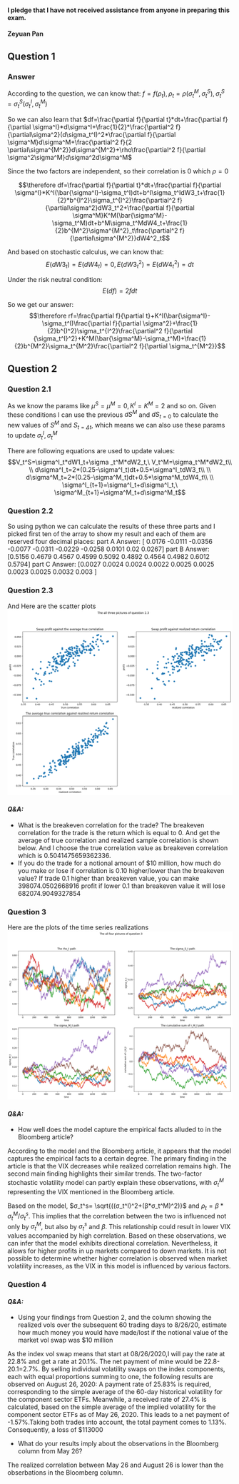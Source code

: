 #### I pledge that I have not received assistance from anyone in preparing this exam. 
#### Zeyuan Pan


## Question 1

### Answer
According to the question, we can know that: $f=f(\rho_t), \rho_t=\rho(\sigma_t^M,\sigma_t^S), \sigma_t^S=\sigma_t^S(\sigma_t^I,\sigma_t^M)$

So we can also learn that $df=\frac{\partial f}{\partial t}*dt+\frac{\partial f}{\partial \sigma^I}*d\sigma^I+\frac{1}{2}*\frac{\partial^2 f}{\partial\sigma^2}(d\sigma_t^I)^2*\frac{\partial f}{\partial \sigma^M}d\sigma^M+\frac{\partial^2 f}{2 \partial\sigma^{M^2}}d\sigma^{M^2}+\rho\frac{\partial^2 f}{\partial \sigma^2\sigma^M}d\sigma^2d\sigma^M$

Since the two factors are independent, so their correlation is 0 which $\rho=0$

$$\therefore df=\frac{\partial f}{\partial t}*dt+\frac{\partial f}{\partial \sigma^I}*K^I(\bar{\sigma^I}-\sigma_t^I)dt+b^I\sigma_t^IdW3_t+\frac{1}{2}*b^{I^2}\sigma_t^{I^2}\frac{\partial^2 f}{\partial\sigma^2}dW3_t^2+\frac{\partial f}{\partial \sigma^M}K^M(\bar{\sigma^M}-\sigma_t^M)dt+b^M\sigma_t^MdW4_t+\frac{1}{2}b^{M^2}\sigma^{M^2}_t\frac{\partial^2 f}{\partial\sigma^{M^2}}dW4^2_t$$

And based on stochastic calculus, we can know that:
$$E(dW3_t)=E(dW4_t)=0,E(dW3_t^2)=E(dW4_t^2)=dt$$

Under the risk neutral condition:
$$E(df)=2fdt$$

So we get our answer:
$$\therefore rf=\frac{\partial f}{\partial t}+K^I(\bar{\sigma^I}-\sigma_t^I)\frac{\partial f}{\partial \sigma^2}+\frac{1}{2}b^{I^2}\sigma_t^{I^2}\frac{\partial^2 f}{\partial {\sigma_t^I}^2}+K^M(\bar{\sigma^M}-\sigma_t^M)+\frac{1}{2}b^{M^2}\sigma_t^{M^2}\frac{\partial^2 f}{\partial \sigma_t^{M^2}}$$

## Question 2 
### Question 2.1
As we know the params like $\mu^S=\mu^M=0, K^I=K^M=2$ and so on. Given these conditions I can use the previous $dS^M$ and $dS_{t=0}$ to calculate the new values of $S^M$ and $S_{t=\Delta t}$, which means we can also use these params to update $\sigma^I_t, \sigma^M_t$

There are following equations are used to update values:
$$V_t^S=\sigma^I_t*dW1_t+\sigma _t^M*dW2_t,\ V_t^M=\sigma_t^M*dW2_t\\
\\ d\sigma^I_t=2*(0.25-\sigma^I_t)dt+0.5*\sigma^I_tdW3_t\\
\\ d\sigma^M_t=2*(0.25-\sigma^M_t)dt+0.5*\sigma^M_tdW4_t\\
\\ \sigma^I_{t+1}=\sigma^I_t+d\sigma^I_t,\ \sigma^M_{t+1}=\sigma^M_t+d\sigma^M_t$$

### Question 2.2
So using python we can calculate the results of these three parts and I picked first ten of the array to show my result and each of them are reserved four decimal places:
part A Answer: [ 0.0176 -0.0111 -0.0356 -0.0077 -0.0311 -0.0229 -0.0258  0.0101  0.02  0.0267]
part B Answer: [0.5156 0.4679 0.4567 0.4599 0.5092 0.4892 0.4564 0.4982 0.6012 0.5794]
part C Answer: [0.0027 0.0024 0.0024 0.0022 0.0025 0.0025 0.0023 0.0025 0.0032 0.003 ]

### Question 2.3
And Here are the scatter plots
![answer2.3](./final/1.png)

#### *Q&A:*
- What is the breakeven correlation for the trade?
The breakeven correlation for the trade is the return which is equal to 0. And get the average of true correlation and realized sample correlation is shown below. And I choose the true correlation value as breakeven correlation which is 0.5041475659362336. 
- If you do the trade for a notional amount of $10 million, how much do you make or lose if correlation is 0.10 higher/lower than the breakeven value?
If trade 0.1 higher than breakeven value, you can make 398074.0502668916 profit
if lower 0.1 than breakeven value it will lose 682074.9049327854


### Question 3
Here are the plots of the time series realizations
![answer3](./final/2.png)

#### *Q&A:*
- How well does the model capture the empirical facts alluded to in the Bloomberg article?

According to the model and the Bloomberg article, it appears that the model captures the empirical facts to a certain degree. The primary finding in the article is that the VIX decreases while realized correlation remains high. The second main finding highlights their similar trends. The two-factor stochastic volatility model can partly explain these observations, with $σ_t^M$ representing the VIX mentioned in the Bloomberg article.

Based on the model, $σ_t^s= \sqrt{((σ_t^I)^2+(β*σ_t^M)^2)}$ and $ρ_t=β*σ_t^M/σ_t^s$. This implies that the correlation between the two is influenced not only by $σ_t^M$, but also by $σ_t^s$ and $β$. This relationship could result in lower VIX values accompanied by high correlation. Based on these observations, we can infer that the model exhibits directional correlation. Nevertheless, it allows for higher profits in up markets compared to down markets. It is not possible to determine whether higher correlation is observed when market volatility increases, as the VIX in this model is influenced by various factors.


### Question 4
#### *Q&A:*
- Using your findings from Question 2, and the column showing the realized vols over the subsequent 60 trading days to 8/26/20, estimate how much money you would have made/lost if the notional value of the market vol swap was $10 million

As the index vol swap means that start at 08/26/2020,I will pay the rate at 22.8% and get a rate at 20.1%. The net payment of mine would be 22.8-20.1=2.7%. By selling individual volatility swaps on the index components, each with equal proportions summing to one, the following results are observed on August 26, 2020: A payment rate of 25.83% is required, corresponding to the simple average of the 60-day historical volatility for the component sector ETFs. Meanwhile, a received rate of 27.4% is calculated, based on the simple average of the implied volatility for the component sector ETFs as of May 26, 2020. This leads to a net payment of -1.57%.Taking both trades into account, the total payment comes to 1.13%. Consequently, a loss of $113000

- What do your results imply about the observations in the Bloomberg column from May 26?

The realized correlation between May 26 and August 26 is lower than the obserbations in the Bloomberg column.
